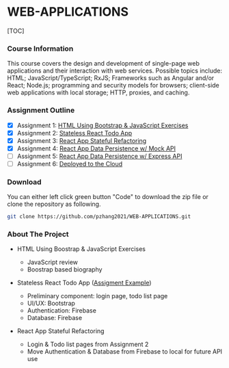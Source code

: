 # WEB-APPLICATIONS

[TOC]

### Course Information

This course covers the design and development of single-page web applications and their interaction with web services. Possible topics include: HTML; JavaScript/TypeScript; RxJS; Frameworks such as Angular and/or React; Node.js; programming and security models for browsers; client-side web applications with local storage; HTTP, proxies, and caching.

### Assignment Outline

- [x] Assignment 1: [HTML Using Bootstrap & JavaScript Exercises](https://github.com/pzhang2021/WEB-APPLICATIONS/tree/main/Assignment%201)
- [x] Assignment 2: [Stateless React Todo App](https://github.com/pzhang2021/WEB-APPLICATIONS/tree/main/Assignment%202)
- [x] Assignment 3: [React App Stateful Refactoring](https://github.com/pzhang2021/WEB-APPLICATIONS/tree/main/Assignment%203)
- [x] Assignment 4: [React App Data Persistence w/ Mock API](https://github.com/pzhang2021/WEB-APPLICATIONS/tree/main/Assignment%204)
- [ ] Assignment 5: [React App Data Persistence w/ Express API](https://github.com/pzhang2021/WEB-APPLICATIONS/tree/main/Assignment%205)
- [ ] Assignment 6: [Deployed to the Cloud](https://github.com/pzhang2021/WEB-APPLICATIONS/tree/main/Assignment%206)

### Download

You can either left click green button "Code" to download the zip file or clone the repository as following.

```sh
git clone https://github.com/pzhang2021/WEB-APPLICATIONS.git
```

### About The Project

- HTML Using Boostrap & JavaScript Exercises
  - JavaScript review
  - Boostrap based biography
- Stateless React Todo App (<a href="https://peaceful-jang-3c7065.netlify.app/">Assigment Example</a>)
  - Preliminary component: login page, todo list page
  - UI/UX: Bootstrap
  - Authentication: Firebase
  - Database: Firebase
  
- React App Stateful Refactoring
  - Login & Todo list pages from Assignment 2
  - Move Authentication & Database from Firebase to local for future API use
